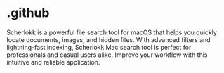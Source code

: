 # .github
Scherlokk is a powerful file search tool for macOS that helps you quickly locate documents, images, and hidden files. With advanced filters and lightning-fast indexing, Scherlokk Mac search tool is perfect for professionals and casual users alike. Improve your workflow with this intuitive and reliable application.
